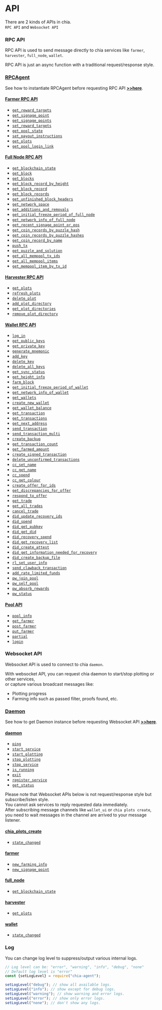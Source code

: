 # API

There are 2 kinds of APIs in chia.  
`RPC API` and `Websocket API`

### RPC API
RPC API is used to send message directly to chia services like `farmer`, `harvester`, `full_node`, `wallet`.

RPC API is just an async function with a traditional request/response style.

### [RPCAgent](../rpc/README.md)
See how to instantiate RPCAgent before requesting RPC API [**>>here**](../rpc/README.md).


#### [Farmer RPC API](./rpc/farmer/README.md#usage)
- [`get_reward_targets`](./rpc/farmer/README.md#get_reward_targetsagent-params)
- [`get_signage_point`](./rpc/farmer/README.md#get_signage_pointagent-params)
- [`get_signage_points`](./rpc/farmer/README.md#get_signage_pointsagent)
- [`set_reward_targets`](./rpc/farmer/README.md#set_reward_targetsagent-params)
- [`get_pool_state`](./rpc/farmer/README.md#get_pool_stateagent)
- [`set_payout_instructions`](./rpc/farmer/README.md#set_payout_instructionsagent-params)
- [`get_plots`](./rpc/farmer/README.md#get_plotsagent)
- [`get_pool_login_link`](./rpc/farmer/README.md#get_pool_login_linkagent-params)

#### [Full Node RPC API](./rpc/full_node/README.md#usage)
- [`get_blockchain_state`](./rpc/full_node/README.md#get_blockchain_stateagent)
- [`get_block`](./rpc/full_node/README.md#get_blockagent-params)
- [`get_blocks`](./rpc/full_node/README.md#get_blocksagent-params)
- [`get_block_record_by_height`](./rpc/full_node/README.md#get_block_record_by_heightagent-params)
- [`get_block_record`](./rpc/full_node/README.md#get_block_recordagent-params)
- [`get_block_records`](./rpc/full_node/README.md#get_block_recordsagent-params)
- [`get_unfinished_block_headers`](./rpc/full_node/README.md#get_unfinished_block_headersagent)
- [`get_network_space`](./rpc/full_node/README.md#get_network_spaceagent-params)
- [`get_additions_and_removals`](./rpc/full_node/README.md#get_additions_and_removalsagent-params)
- [`get_initial_freeze_period_of_full_node`](./rpc/full_node/README.md#get_initial_freeze_period_of_full_nodeagent)
- [`get_network_info_of_full_node`](./rpc/full_node/README.md#get_network_info_of_full_nodeagent)
- [`get_recent_signage_point_or_eos`](./rpc/full_node/README.md#get_recent_signage_point_or_eosagent-params)
- [`get_coin_records_by_puzzle_hash`](./rpc/full_node/README.md#get_coin_records_by_puzzle_hashagent-params)
- [`get_coin_records_by_puzzle_hashes`](./rpc/full_node/README.md#get_coin_records_by_puzzle_hashesagent-params)
- [`get_coin_record_by_name`](./rpc/full_node/README.md#get_coin_record_by_nameagent-params)
- [`push_tx`](./rpc/full_node/README.md#push_txagent-params)
- [`get_puzzle_and_solution`](./rpc/full_node/README.md#get_puzzle_and_solutionagent-params)
- [`get_all_mempool_tx_ids`](./rpc/full_node/README.md#get_all_mempool_tx_idsagent)
- [`get_all_mempool_items`](./rpc/full_node/README.md#get_all_mempool_itemsagent)
- [`get_mempool_item_by_tx_id`](./rpc/full_node/README.md#get_mempool_item_by_tx_idagent-params)

#### [Harvester RPC API](./rpc/harvester/README.md#usage)
- [`get_plots`](./rpc/harvester/README.md#get_plotsagent)
- [`refresh_plots`](./rpc/harvester/README.md#refresh_plotsagent)
- [`delete_plot`](./rpc/harvester/README.md#delete_plotagent-params)
- [`add_plot_directory`](./rpc/harvester/README.md#add_plot_directoryagent-params)
- [`get_plot_directories`](./rpc/harvester/README.md#get_plot_directoriesagent)
- [`remove_plot_directory`](./rpc/harvester/README.md#remove_plot_directoryagent-params)

#### [Wallet RPC API](./rpc/wallet/README.md#usage)
- [`log_in`](./rpc/wallet/README.md#log_inagent-params)
- [`get_public_keys`](./rpc/wallet/README.md#get_public_keysagent)
- [`get_private_key`](./rpc/wallet/README.md#get_private_keyagent-params)
- [`generate_mnemonic`](./rpc/wallet/README.md#generate_mnemonicagent)
- [`add_key`](./rpc/wallet/README.md#add_keyagent-params)
- [`delete_key`](./rpc/wallet/README.md#delete_keyagent-params)
- [`delete_all_keys`](./rpc/wallet/README.md#delete_all_keysagent)
- [`get_sync_status`](./rpc/wallet/README.md#get_sync_statusagent)
- [`get_height_info`](./rpc/wallet/README.md#get_height_infoagent)
- [`farm_block`](./rpc/wallet/README.md#farm_blockagent-params)
- [`get_initial_freeze_period_of_wallet`](./rpc/wallet/README.md#get_initial_freeze_period_of_walletagent)
- [`get_network_info_of_wallet`](./rpc/wallet/README.md#get_network_info_of_walletagent)
- [`get_wallets`](./rpc/wallet/README.md#get_walletsagent)
- [`create_new_wallet`](./rpc/wallet/README.md#create_new_walletagent-params)
- [`get_wallet_balance`](./rpc/wallet/README.md#get_wallet_balanceagent-params)
- [`get_transaction`](./rpc/wallet/README.md#get_transactionagent-params)
- [`get_transactions`](./rpc/wallet/README.md#get_transactionsagent-params)
- [`get_next_address`](./rpc/wallet/README.md#get_next_addressagent-params)
- [`send_transaction`](./rpc/wallet/README.md#send_transactionagent-params)
- [`send_transaction_multi`](./rpc/wallet/README.md#send_transaction_multiagent-params)
- [`create_backup`](./rpc/wallet/README.md#create_backupagent-params)
- [`get_transaction_count`](./rpc/wallet/README.md#get_transaction_countagent-params)
- [`get_farmed_amount`](./rpc/wallet/README.md#get_farmed_amountagent)
- [`create_signed_transaction`](./rpc/wallet/README.md#create_signed_transactionagent-params)
- [`delete_unconfirmed_transactions`](./rpc/wallet/README.md#delete_unconfirmed_transactionsagent-params)
- [`cc_set_name`](./rpc/wallet/README.md#cc_set_nameagent-params)
- [`cc_get_name`](./rpc/wallet/README.md#cc_get_nameagent-params)
- [`cc_spend`](./rpc/wallet/README.md#cc_spendagent-params)
- [`cc_get_colour`](./rpc/wallet/README.md#cc_get_colouragent-params)
- [`create_offer_for_ids`](./rpc/wallet/README.md#create_offer_for_idsagent-params)
- [`get_discrepancies_for_offer`](./rpc/wallet/README.md#get_discrepancies_for_offeragent-params)
- [`respond_to_offer`](./rpc/wallet/README.md#respond_to_offeragent-params)
- [`get_trade`](./rpc/wallet/README.md#get_tradeagent-params)
- [`get_all_trades`](./rpc/wallet/README.md#get_all_tradesagent)
- [`cancel_trade`](./rpc/wallet/README.md#cancel_tradeagent-params)
- [`did_update_recovery_ids`](./rpc/wallet/README.md#did_update_recovery_idsagent-params)
- [`did_spend`](./rpc/wallet/README.md#did_spendagent-params)
- [`did_get_pubkey`](./rpc/wallet/README.md#did_get_pubkeyagent-params)
- [`did_get_did`](./rpc/wallet/README.md#did_get_didagent-params)
- [`did_recovery_spend`](./rpc/wallet/README.md#did_recovery_spendagent-params)
- [`did_get_recovery_list`](./rpc/wallet/README.md#did_get_recovery_listagent-params)
- [`did_create_attest`](./rpc/wallet/README.md#did_create_attestagent-params)
- [`did_get_information_needed_for_recovery`](./rpc/wallet/README.md#did_get_information_needed_for_recoveryagent-params)
- [`did_create_backup_file`](./rpc/wallet/README.md#did_create_backup_fileagent-params)
- [`rl_set_user_info`](./rpc/wallet/README.md#rl_set_user_infoagent-params)
- [`send_clawback_transaction`](./rpc/wallet/README.md#send_clawback_transactionagent-params)
- [`add_rate_limited_funds`](./rpc/wallet/README.md#add_rate_limited_fundsagent-params)
- [`pw_join_pool`](./rpc/wallet/README.md#pw_join_poolagent-params)
- [`pw_self_pool`](./rpc/wallet/README.md#pw_self_poolagent-params)
- [`pw_absorb_rewards`](./rpc/wallet/README.md#pw_absorb_rewardsagent-params)
- [`pw_status`](./rpc/wallet/README.md#pw_statusagent-params)

#### [Pool API](./rpc/pool/README.md#usage)
- [`pool_info`](./rpc/pool/README.md#pool_infoagent)
- [`get_farmer`](./rpc/pool/README.md#get_farmeragent-params)
- [`post_farmer`](./rpc/pool/README.md#post_farmeragent-params)
- [`put_farmer`](./rpc/pool/README.md#put_farmeragent-params)
- [`partial`](./rpc/pool/README.md#partialagent-params)
- [`login`](./rpc/pool/README.md#loginagent-params)

### Websocket API
Websocket API is used to connect to chia `daemon`.  

With websocket API, you can request chia daemon to start/stop plotting or other services,  
or capture various broadcast messages like:  
- Plotting progress
- Farming info such as passed filter, proofs found, etc.

### [Daemon](../daemon/README.md)
See how to get Daemon instance before requesting Websocket API [**>>here**](../daemon/README.md).


#### [daemon](./ws/daemon/README.md#usage) 
- [`ping`](./ws/daemon/README.md#pingdaemon)
- [`start_service`](./ws/daemon/README.md#start_servicedaemon-params)
- [`start_plotting`](./ws/daemon/README.md#start_plottingdaemon-params)
- [`stop_plotting`](./ws/daemon/README.md#stop_plottingdaemon-params)
- [`stop_service`](./ws/daemon/README.md#stop_servicedaemon-params)
- [`is_running`](./ws/daemon/README.md#is_runningdaemon-params)
- [`exit`](./ws/daemon/README.md#exitdaemon)
- [`register_service`](./ws/daemon/README.md#register_servicedaemon-params)
- [`get_status`](./ws/daemon/README.md#get_statusdaemon)

Please note that Websocket APIs below is not request/response style but subscribe/listen style.  
You cannot ask services to reply requested data immediately.  
After subscribing message channels like `wallet_ui` or `chia plots create`,
you need to wait messages in the channel are arrived to your message listener.

#### [chia_plots_create](./ws/chia_plots_create/README.md#usage)
- [`state_changed`](./ws/chia_plots_create/README.md#on_state_changed_of_plots)

#### [farmer](./ws/farmer/README.md#usage)
- [`new_farming_info`](./ws/farmer/README.md#on_new_farming_info)
- [`new_signage_point`](./ws/farmer/README.md#on_new_signage_point)

#### [full_node](./ws/full_node/README.md#usage)
- [`get_blockchain_state`](./ws/full_node/README.md#on_get_blockchain_state)

#### [harvester](./ws/harvester/README.md#usage)
- [`get_plots`](./ws/harvester/README.md#on_get_plots)

#### [wallet](./ws/wallet/README.md#usage)
- [`state_changed`](./ws/wallet/README.md#on_state_changed_of_wallet)

### Log

You can change log level to suppress/output various internal logs.
```js
// Log level can be: "error", "warning", "info", "debug", "none"
// Default log level is "error"
const {setLogLevel} = require("chia-agent");

setLogLevel("debug"); // show all available logs.
setLogLevel("info"); // show except for debug logs.
setLogLevel("warning"); // show warning and error logs.
setLogLevel("error"); // show only error logs.
setLogLevel("none"); // don't show any logs.
```

